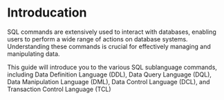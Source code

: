 # Introducation


SQL commands are extensively used to interact with databases, enabling users to perform a wide range of actions on database systems. Understanding these commands is crucial for effectively managing and manipulating data.

This guide will introduce you to the various SQL sublanguage commands, including Data Definition Language (DDL), Data Query Language (DQL), Data Manipulation Language (DML), Data Control Language (DCL), and Transaction Control Language (TCL)